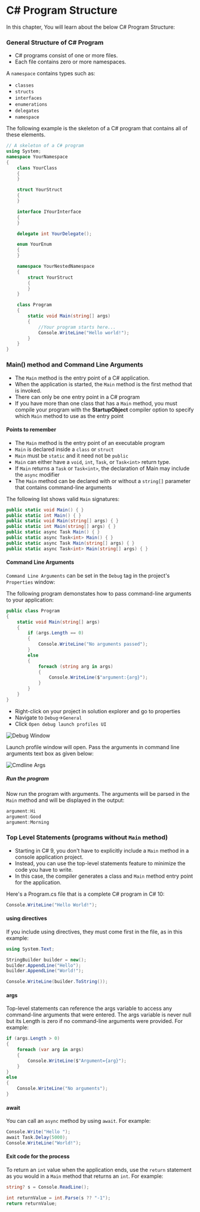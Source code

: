 # C# Program Structure

In this chapter, You will learn about the below C# Program Structure: 

### General Structure of C# Program

* C# programs consist of one or more files. 
* Each file contains zero or more namespaces.

A `namespace` contains types such as:
  * `classes`
  * `structs`
  * `interfaces`
  * `enumerations`
  * `delegates`
  * `namespace`

The following example is the skeleton of a C# program that contains all of these elements.

```cs
// A skeleton of a C# program
using System;
namespace YourNamespace
{
    class YourClass
    {
    }

    struct YourStruct
    {
    }

    interface IYourInterface
    {
    }

    delegate int YourDelegate();

    enum YourEnum
    {
    }

    namespace YourNestedNamespace
    {
        struct YourStruct
        {
        }
    }

    class Program
    {
        static void Main(string[] args)
        {
            //Your program starts here...
            Console.WriteLine("Hello world!");
        }
    }
}
```
### Main() method and Command Line Arguments

* The `Main` method is the entry point of a C# application. 
* When the application is started, the `Main` method is the first method that is invoked.
* There can only be one entry point in a C# program
* If you have more than one class that has a `Main` method, you must compile your program with the **StartupObject** compiler option to specify which `Main` method to use as the entry point

#### Points to remember
* The `Main` method is the entry point of an executable program
* `Main` is declared inside a `class` or `struct`
* `Main` must be `static` and it need not be `public`
* `Main` can either have a `void`, `int`, `Task`, or `Task<int>` return type.
* If `Main` returns a `Task` or `Task<int>`, the declaration of Main may include the `async` modifier
* The `Main` method can be declared with or without a `string[]` parameter that contains command-line arguments

The following list shows valid `Main` signatures:

```cs
public static void Main() { }
public static int Main() { }
public static void Main(string[] args) { }
public static int Main(string[] args) { }
public static async Task Main() { }
public static async Task<int> Main() { }
public static async Task Main(string[] args) { }
public static async Task<int> Main(string[] args) { }
```

#### Command Line Arguments

`Command Line Arguments` can be set in the `Debug` tag in the project's `Properties` window:

The following program demonstates how to pass command-line arguments to your application:

```cs
public class Program
{
    static void Main(string[] args)
    {
        if (args.Length == 0)
        {
            Console.WriteLine("No arguments passed");
        }
        else 
        {
            foreach (string arg in args)
            {
                Console.WriteLine($"argument:{arg}");
            }
        }
    }      
} 
```
* Right-click on your project in solution explorer and go to properties
* Navigate to `Debug`->`General`
* Click `Open debug launch profiles UI`

![Debug Window](../CSharpProgramStructure/Images/GPS1.png)

Launch profile window will open. Pass the arguments in command line arguments text box as given below:

![Cmdline Args](../CSharpProgramStructure/Images/GPS2.png)

##### Run the program
Now run the program with arguments. The arguments will be parsed  in the `Main` method and will be displayed in the output:

```cs
argument:Hi
argument:Good
argument:Morning
```
### Top Level Statements (programs without `Main` method)
* Starting in C# 9, you don't have to explicitly include a `Main` method in a console application project. 
* Instead, you can use the top-level statements feature to minimize the code you have to write. 
* In this case, the compiler generates a class and `Main` method entry point for the application.

Here's a Program.cs file that is a complete C# program in C# 10:

```cs
Console.WriteLine("Hello World!");
```

#### using directives
If you include using directives, they must come first in the file, as in this example:

```cs
using System.Text;

StringBuilder builder = new();
builder.AppendLine("Hello");
builder.AppendLine("World!");

Console.WriteLine(builder.ToString());
```
#### args
Top-level statements can reference the args variable to access any command-line arguments that were entered. The args variable is never null but its Length is zero if no command-line arguments were provided. For example:

```cs
if (args.Length > 0)
{
    foreach (var arg in args)
    {
        Console.WriteLine($"Argument={arg}");
    }
}
else
{
    Console.WriteLine("No arguments");
}
```

#### await
You can call an `async` method by using `await`. For example:

```cs
Console.Write("Hello ");
await Task.Delay(5000);
Console.WriteLine("World!");
```

#### Exit code for the process
To return an `int` value when the application ends, use the `return` statement as you would in a `Main` method that returns an `int`. For example:

```cs
string? s = Console.ReadLine();

int returnValue = int.Parse(s ?? "-1");
return returnValue;
```
